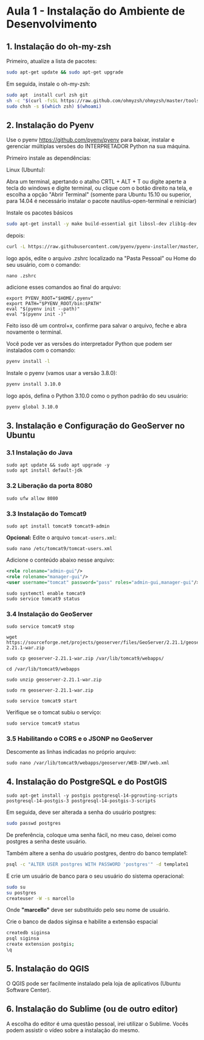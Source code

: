 # Aula 1 - Instalação do Ambiente de Desenvolvimento

## 1. Instalação do oh-my-zsh

Primeiro, atualize a lista de pacotes:

```bash
sudo apt-get update && sudo apt-get upgrade
```


Em seguida, instale o oh-my-zsh:

```bash
sudo apt  install curl zsh git
sh -c "$(curl -fsSL https://raw.github.com/ohmyzsh/ohmyzsh/master/tools/install.sh)"
sudo chsh -s $(which zsh) $(whoami)
```

## 2. Instalação do Pyenv

Use o pyenv https://github.com/pyenv/pyenv para baixar, instalar e gerenciar múltiplas versões do INTERPRETADOR Python na sua máquina.

Primeiro instale as dependências:

Linux (Ubuntu):

Abra um terminal, apertando o atalho CRTL + ALT + T ou digite aperte a tecla do windows e digite terminal, ou clique com o botão direito na tela, e escolha a opção "Abrir Terminal" (somente para Ubuntu 15.10 ou superior, para 14.04 é necessário instalar o pacote nautilus-open-terminal e reiniciar)


Instale os pacotes básicos

```bash
sudo apt-get install -y make build-essential git libssl-dev zlib1g-dev libbz2-dev libreadline-dev libsqlite3-dev wget curl llvm libncurses5-dev libncursesw5-dev xz-utils tk-dev

```

depois:

```bash
curl -L https://raw.githubusercontent.com/pyenv/pyenv-installer/master/bin/pyenv-installer | bash
```

logo após, edite o arquivo .zshrc localizado na "Pasta Pessoal" ou Home do seu usuário, com o comando:

```shell
nano .zshrc
```

adicione esses comandos ao final do arquivo:

```shell
export PYENV_ROOT="$HOME/.pyenv"
export PATH="$PYENV_ROOT/bin:$PATH"
eval "$(pyenv init --path)"
eval "$(pyenv init -)"
```
Feito isso dê um control+x, confirme para salvar o arquivo, feche e abra novamente o terminal.

Você pode ver as versões do interpretador Python que podem ser instalados com o comando:

```bash
pyenv install -l
```

Instale o pyenv (vamos usar a versão 3.8.0):

```bash
pyenv install 3.10.0
```

logo após, defina o Python 3.10.0 como o python padrão do seu usuário:

```bash
pyenv global 3.10.0
```


## 3. Instalação e Configuração do GeoServer no Ubuntu

### 3.1 Instalação do Java

```shell
sudo apt update && sudo apt upgrade -y
sudo apt install default-jdk
```
### 3.2 Liberação da porta 8080

```shell
sudo ufw allow 8080
```

### 3.3 Instalação do Tomcat9

```shell
sudo apt install tomcat9 tomcat9-admin
```

**Opcional:** Edite o arquivo `tomcat-users.xml`:

```shell
sudo nano /etc/tomcat9/tomcat-users.xml
```

Adicione o conteúdo abaixo nesse arquivo:

```xml
<role rolename="admin-gui"/>
<role rolename="manager-gui"/>
<user username="tomcat" password="pass" roles="admin-gui,manager-gui"/>
```

```shell
sudo systemctl enable tomcat9
sudo service tomcat9 status
```

### 3.4 Instalação do GeoServer

```shell[]()
sudo service tomcat9 stop

wget https://sourceforge.net/projects/geoserver/files/GeoServer/2.21.1/geoserver-2.21.1-war.zip

sudo cp geoserver-2.21.1-war.zip /var/lib/tomcat9/webapps/

cd /var/lib/tomcat9/webapps

sudo unzip geoserver-2.21.1-war.zip

sudo rm geoserver-2.21.1-war.zip

sudo service tomcat9 start
```

Verifique se o tomcat subiu o serviço:

```shell
sudo service tomcat9 status
```

### 3.5 Habilitando o CORS e o JSONP no GeoServer

Descomente as linhas indicadas no próprio arquivo:

```shell
sudo nano /var/lib/tomcat9/webapps/geoserver/WEB-INF/web.xml
```

## 4. Instalação do PostgreSQL e do PostGIS

```shell
sudo apt-get install -y postgis postgresql-14-pgrouting-scripts postgresql-14-postgis-3 postgresql-14-postgis-3-scripts
```

Em seguida, deve ser alterada a senha do usuário postgres:

```bash
sudo passwd postgres
```

De preferência, coloque uma senha fácil, no meu caso, deixei como postgres a senha deste usuário.

Também altere a senha do usuário postgres, dentro do banco template1:

```bash
psql -c "ALTER USER postgres WITH PASSWORD 'postgres'" -d template1
```

E crie um usuário de banco para o seu usuário do sistema operacional:

```bash
sudo su
su postgres
createuser -W -s marcello
```

Onde **"marcello"** deve ser substituído pelo seu nome de usuário.


Crie o banco de dados siginsa e habilite a extensão espacial

```bash
createdb siginsa
psql siginsa
create extension postgis;
\q
```

## 5. Instalação do QGIS

O QGIS pode ser facilmente instalado pela loja de aplicativos (Ubuntu Software Center).

## 6. Instalação do Sublime (ou de outro editor)

A escolha do editor é uma questão pessoal, irei utilizar o Sublime. Vocês podem assistir o vídeo sobre a instalação do mesmo.
